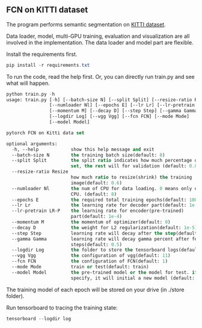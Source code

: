 ## FCN on KITTI dataset

The program performs semantic segmentation on [KITTI dataset](http://www.cvlibs.net/datasets/kitti/). 

Data loader, model, multi-GPU training, evaluation and visualization are all involved in the implementation. The data loader and model part are flexible. 

Install the requirements first. 

```powershell
pip install -r requirements.txt
```

To run the code, read the help first. Or, you can directly run train.py and see what will happen.

```commonlisp
python train.py -h
usage: train.py [-h] [--batch-size N] [--split Split] [--resize-ratio Resize]
                [--numloader Nl] [--epochs E] [--lr Lr] [--lr-pretrain LR-P]
                [--momentum M] [--decay D] [--step Step] [--gamma Gamma]
                [--logdir Log] [--vgg Vgg] [--fcn FCN] [--mode Mode]
                [--model Model]

pytorch FCN on Kitti data set

optional arguments:
  -h, --help            show this help message and exit
  --batch-size N        the training batch size(default: 8)
  --split Split         the split ratio indicates how much percentage of train
                        set, the rest will for validation (default: 0.8)
  --resize-ratio Resize
                        how much ratio to resize(shrink) the training
                        image(default: 0.6)
  --numloader Nl        the num of CPU for data loading. 0 means only use one
                        CPU. (default: 8)
  --epochs E            the required total training epochs(default: 100)
  --lr Lr               the learning rate for decoder part(default: 1e-3)
  --lr-pretrain LR-P    the learning rate for encoder(pre-trained)
                        part(default: 1e-4)
  --momentum M          the momentum of optimizer(default: 0)
  --decay D             the weight for L2 regularization(default: 1e-5)
  --step Step           learning rate will decay after the step(default: 10)
  --gamma Gamma         learning rate will decay gamma percent after few
                        steps(default: 0.5)
  --logdir Log          the folder to store the tensorboard logs(default: log)
  --vgg Vgg             the configuration of vgg(default: 11)
  --fcn FCN             the configuration of FCN(default: 1)
  --mode Mode           train or test(default: train)
  --model Model         the pre-trained model or the model for test. if not
                        specify, it will initial a new model (default: )
```

The training model of each epoch will be stored on your drive (in ./store folder). 

Run tensorboard to tracing the training state:

```powershell
tensorboard --logdir log
```

